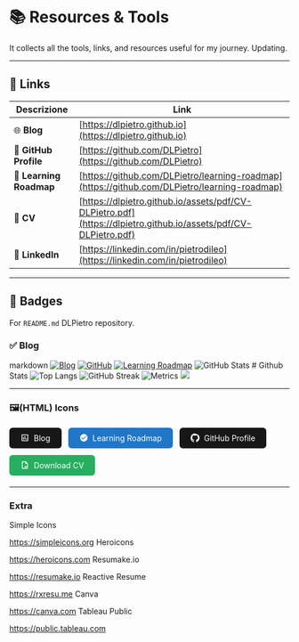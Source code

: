 # 📚 Resources & Tools

It collects all the tools, links, and resources useful for my journey. Updating.

---

## 🔗 Links

| Descrizione | Link |
|------------|------|
| 🌐 **Blog** | [https://dlpietro.github.io](https://dlpietro.github.io) |
| 💼 **GitHub Profile** | [https://github.com/DLPietro](https://github.com/DLPietro) |
| 🧭 **Learning Roadmap** | [https://github.com/DLPietro/learning-roadmap](https://github.com/DLPietro/learning-roadmap) |
| 📄 **CV** | [https://dlpietro.github.io/assets/pdf/CV-DLPietro.pdf](https://dlpietro.github.io/assets/pdf/CV-DLPietro.pdf) |
| 🔗 **LinkedIn** | [https://linkedin.com/in/pietrodileo](https://linkedin.com/in/pietrodileo) |

---

## 🎯 Badges

For `README.md` DLPietro repository.

### ✅ Blog
markdown
[![Blog](https://img.shields.io/badge/Blog-My_Data_Journey-2176C7?style=for-the-badge&logo=ghost&logoColor=white)](https://dlpietro.github.io)
[![GitHub](https://img.shields.io/badge/GitHub-DLPietro-181717?style=for-the-badge&logo=github&logoColor=white)](https://github.com/DLPietro)
[![Learning Roadmap](https://img.shields.io/badge/Learning_Roadmap-DLPietro-181717?style=for-the-badge&logo=github&logoColor=white)](https://github.com/DLPietro/learning-roadmap)
![GitHub Stats](https://github-readme-stats.vercel.app/api?username=DLPietro&show_icons=true&theme=radical&layout=compact&from=2024-08-01)    # Github Stats
![Top Langs](https://github-readme-stats.vercel.app/api/top-langs/?username=DLPietro&layout=compact&theme=radical)
![GitHub Streak](https://streak-stats.demolab.com?user=DLPietro&theme=radical&hide_border=true)
![Metrics](https://metrics.lecoq.io/DLPietro?template=classic&base=primary&border=tertiary&text=secondary&size=small)
![](https://activity-graph.herokuapp.com/graph?username=DLPietro&theme=react-dark&area=true&from=2024-08-01)

---

### 🖼️(HTML) Icons

<div style="display: flex; flex-wrap: wrap; gap: 12px; margin: 20px 0;">
  <a href="/" style="background: #181717; color: white; padding: 10px 20px; border-radius: 6px; text-decoration: none; font-size: 14px; display: flex; align-items: center; gap: 8px;">
    <svg xmlns="http://www.w3.org/2000/svg" width="16" height="16" viewBox="0 0 24 24" fill="white"><path d="M19 3H5c-1.1 0-2 .9-2 2v14c0 1.1.9 2 2 2h14c1.1 0 2-.9 2-2V5c0-1.1-.9-2-2-2zm0 16H5V5h14v14zM7 10h2v7H7zm4-3h2v10h-2zm4 6h2v4h-2z"/></svg>
    Blog
  </a>
  <a href="https://github.com/DLPietro/learning-roadmap" style="background: #2176C7; color: white; padding: 10px 20px; border-radius: 6px; text-decoration: none; font-size: 14px; display: flex; align-items: center; gap: 8px;">
    <svg xmlns="http://www.w3.org/2000/svg" width="16" height="16" viewBox="0 0 24 24" fill="white"><path d="M12 2C6.48 2 2 6.48 2 12s4.48 10 10 10 10-4.48 10-10S17.52 2 12 2zm-2 15l-5-5 1.41-1.41L10 14.17l7.59-7.59L19 8l-9 9z"/></svg>
    Learning Roadmap
  </a>
  <a href="https://github.com/DLPietro" style="background: #181717; color: white; padding: 10px 20px; border-radius: 6px; text-decoration: none; font-size: 14px; display: flex; align-items: center; gap: 8px;">
    <svg xmlns="http://www.w3.org/2000/svg" width="16" height="16" viewBox="0 0 24 24" fill="white"><path d="M12 .297c-6.63 0-12 5.373-12 12 0 5.303 3.438 9.8 8.205 11.385.6.113.82-.258.82-.577 0-.285-.01-1.04-.015-2.04-3.338.724-4.042-1.61-4.042-1.61C4.422 18.07 3.633 17.7 3.633 17.7c-1.087-.744.084-.729.084-.729 1.205.084 1.838 1.236 1.838 1.236 1.07 1.835 2.809 1.305 3.495.998.108-.776.417-1.305.76-1.605-2.665-.3-5.466-1.332-5.466-5.93 0-1.31.465-2.38 1.235-3.22-.135-.303-.54-1.523.105-3.176 0 0 1.005-.322 3.3 1.23.96-.267 1.98-.399 3-.405 1.02.006 2.04.138 3 .405 2.28-1.552 3.285-1.23 3.285-1.23.645 1.653.24 2.873.12 3.176.765.84 1.23 1.91 1.23 3.22 0 4.61-2.805 5.625-5.475 5.92.42.36.81 1.096.81 2.22 0 1.606-.015 2.896-.015 3.286 0 .315.21.69.825.57C20.565 21.8 24 17.3 24 12c0-5.523-4.477-10-10-10z"/></svg>
    GitHub Profile
  </a>
  <a href="/assets/pdf/CV-DLPietro.pdf" download style="background: #27AE60; color: white; padding: 10px 20px; border-radius: 6px; text-decoration: none; font-size: 14px; display: flex; align-items: center; gap: 8px;">
    <svg xmlns="http://www.w3.org/2000/svg" width="16" height="16" viewBox="0 0 24 24" fill="white"><path d="M14 2H6c-1.1 0-2 .9-2 2v16c0 1.1.9 2 2 2h12c1.1 0 2-.9 2-2V8l-6-6zm4 18H6V4h7v5h5v11z"/><path d="M10 15l4 4 4-4M14 19V10"/></svg>
    Download CV
  </a>
</div>

---

### Extra

Simple Icons
	
https://simpleicons.org
Heroicons
	
https://heroicons.com
Resumake.io
	
https://resumake.io
Reactive Resume
	
https://rxresu.me
Canva
	
https://canva.com
Tableau Public
	
https://public.tableau.com 
